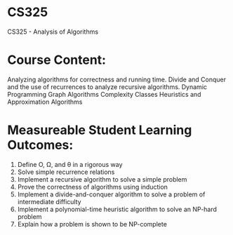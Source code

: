 # CS325
CS325 - Analysis of Algorithms

# Course Content:
  Analyzing algorithms for correctness and running time.
  Divide and Conquer and the use of recurrences to analyze recursive algorithms.
  Dynamic Programming
  Graph Algorithms
  Complexity Classes
  Heuristics and Approximation Algorithms
# Measureable Student Learning Outcomes:
1. Define O, Ω, and θ in a rigorous way
2. Solve simple recurrence relations
3. Implement a recursive algorithm to solve a simple problem
4. Prove the correctness of algorithms using induction
5. Implement a divide-and-conquer algorithm to solve a problem of intermediate difficulty
6. Implement a polynomial-time heuristic algorithm to solve an NP-hard problem
7. Explain how a problem is shown to be NP-complete
